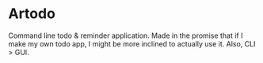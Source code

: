 # Artodo
Command line todo &amp; reminder application. Made in the promise that if I make my own todo app, I might be more inclined to actually use it. Also, CLI > GUI.
